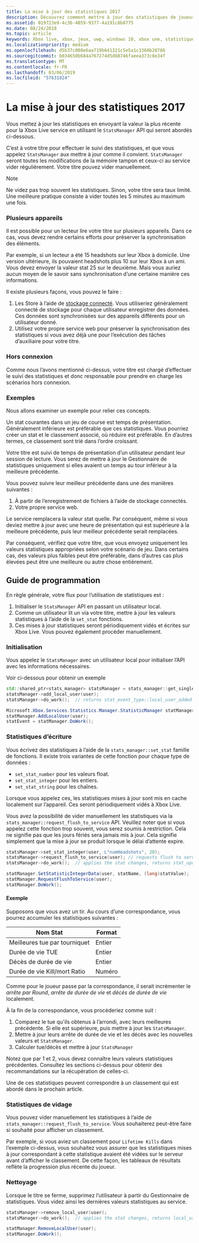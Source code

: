```yaml
---
title: La mise à jour des statistiques 2017
description: Découvrez comment mettre à jour des statistiques de joueur Xbox Live à l’aide de statistiques 2017.
ms.assetid: 019723e9-4c36-4059-9377-4a191c8b8775
ms.date: 08/24/2018
ms.topic: article
keywords: Xbox live, xbox, jeux, uwp, windows 10, xbox une, statistiques, statistiques 2017
ms.localizationpriority: medium
ms.openlocfilehash: d5b37c008e6aa719b641321c5e5a1c3360b20786
ms.sourcegitcommit: b034650b684a767274d5d88746faeea373c8e34f
ms.translationtype: MT
ms.contentlocale: fr-FR
ms.lasthandoff: 03/06/2019
ms.locfileid: "57631824"
---
```

# <a name="updating-stats-2017"></a>La mise à jour des statistiques 2017

Vous mettez à jour les statistiques en envoyant la valeur la plus récente pour la Xbox Live service en utilisant le `StatsManager` API qui seront abordés ci-dessous.

C’est à votre titre pour effectuer le suivi des statistiques, et que vous appelez `StatsManager` aux mettre à jour comme il convient.  `StatsManager` seront toutes les modifications de la mémoire tampon et ceux-ci au service vider régulièrement.  Votre titre pouvez vider manuellement.

> [!NOTE]
> Ne videz pas trop souvent les statistiques.  Sinon, votre titre sera taux limité.  Une meilleure pratique consiste à vider toutes les 5 minutes au maximum une fois.

### <a name="multiple-devices"></a>Plusieurs appareils

Il est possible pour un lecteur lire votre titre sur plusieurs appareils.  Dans ce cas, vous devez rendre certains efforts pour préserver la synchronisation des éléments.

Par exemple, si un lecteur a été 15 headshots sur leur Xbox à domicile.  Une version ultérieure, ils pouvaient headshots plus 10 sur leur Xbox à un ami.  Vous devez envoyer la valeur stat 25 sur le deuxième.  Mais vous auriez aucun moyen de le savoir sans synchronisation d’une certaine manière ces informations.

Il existe plusieurs façons, vous pouvez le faire :

1. Les Store à l’aide de [stockage connecté](../storage-platform/connected-storage/connected-storage-technical-overview.md).  Vous utiliseriez généralement connecté de stockage pour chaque utilisateur enregistrer des données.  Ces données sont synchronisées sur des appareils différents pour un utilisateur donné.
2. Utilisez votre propre service web pour préserver la synchronisation des statistiques si vous avez déjà une pour l’exécution des tâches d’auxiliaire pour votre titre.

### <a name="offline"></a>Hors connexion

Comme nous l’avons mentionné ci-dessus, votre titre est chargé d’effectuer le suivi des statistiques et donc responsable pour prendre en charge les scénarios hors connexion. 

### <a name="examples"></a>Exemples

Nous allons examiner un exemple pour relier ces concepts.

Un stat courantes dans un jeu de course est temps de présentation.  Généralement inférieure est préférable que ces statistiques.  Vous pourriez créer un stat et le classement associé, où réduire est préférable.  En d’autres termes, ce classement sont trié dans l’ordre croissant.

Votre titre est suivi de temps de présentation d’un utilisateur pendant leur session de lecture.  Vous serez de mettre à jour le Gestionnaire de statistiques uniquement si elles avaient un temps au tour inférieur à la meilleure précédente.

Vous pouvez suivre leur meilleur précédente dans une des manières suivantes :
1. À partir de l’enregistrement de fichiers à l’aide de stockage connectés.
2. Votre propre service web.

Le service remplacera la valeur stat quelle.  Par conséquent, même si vous deviez mettre à jour avec une heure de présentation qui est supérieure à la meilleure précédente, puis leur meilleur précédente serait remplacées.

Par conséquent, vérifiez que votre titre, que vous envoyez uniquement les valeurs statistiques appropriées selon votre scénario de jeu.  Dans certains cas, des valeurs plus faibles peut être préférable, dans d’autres cas plus élevées peut être une meilleure ou autre chose entièrement.

## <a name="programming-guide"></a>Guide de programmation

En règle générale, votre flux pour l’utilisation de statistiques est :

1. Initialiser le `StatsManager` API en passant un utilisateur local.
1. Comme un utilisateur lit un via votre titre, mettre à jour les valeurs statistiques à l’aide de la `set_stat` fonctions.
1. Ces mises à jour statistiques seront périodiquement vidés et écrites sur Xbox Live.  Vous pouvez également procéder manuellement.

### <a name="initialization"></a>Initialisation

Vous appelez le `StatsManager` avec un utilisateur local pour initialiser l’API avec les informations nécessaires.

Voir ci-dessous pour obtenir un exemple

```cpp
std::shared_ptr<stats_manager> statsManager = stats_manager::get_singleton_instance();
statsManager->add_local_user(user);
statsManager->do_work();  // returns stat_event_type::local_user_added
```

```csharp
Microsoft.Xbox.Services.Statistics.Manager.StatisticManager statManager = StatisticManager.SingletonInstance;
statManager.AddLocalUser(user);
statEvent = statManager.DoWork();
```

### <a name="writing-stats"></a>Statistiques d’écriture

Vous écrivez des statistiques à l’aide de la `stats_manager::set_stat` famille de fonctions.  Il existe trois variantes de cette fonction pour chaque type de données :

* `set_stat_number` pour les valeurs float.
* `set_stat_integer` pour les entiers.
* `set_stat_string` pour les chaînes.

Lorsque vous appelez ces, les statistiques mises à jour sont mis en cache localement sur l’appareil.  Ces seront périodiquement vidés à Xbox Live.

Vous avez la possibilité de vider manuellement les statistiques via la `stats_manager::request_flush_to_service` API.  Veuillez noter que si vous appelez cette fonction trop souvent, vous serez soumis à restriction.  Cela ne signifie pas que les jours fériés sera jamais mis à jour.  Cela signifie simplement que la mise à jour se produit lorsque le délai d’attente expire.

```cpp
statsManager->set_stat_integer(user, L"numHeadshots", 20);
statsManager->request_flush_to_service(user); // requests flush to service, performs a do_work
statsManager->do_work();  // applies the stat changes, returns stat_update_complete after flush to service
```

```csharp
statManager.SetStatisticIntegerData(user, statName, (long)statValue);
statManager.RequestFlushToService(user);
statManager.DoWork();
```

#### <a name="example"></a>Exemple

Supposons que vous avez un tir.  Au cours d’une correspondance, vous pourrez accumuler les statistiques suivantes :

| Nom Stat | Format |
|-----------|--------|
| Meilleures tue par tourniquet | Entier |
| Durée de vie TUE | Entier |
| Décès de durée de vie | Entier |
| Durée de vie Kill/mort Ratio | Numéro |

Comme pour le joueur passe par la correspondance, il serait incrémenter le *arrête par Round*, *arrête de durée de vie* et *décès de durée de vie* localement.

À la fin de la correspondance, vous procéderiez comme suit :
1. Comparez le tue qu'ils obtenus à l’arrondi, avec leurs meilleures précédente.  Si elle est supérieure, puis mettre à jour les `StatsManager`.
2. Mettre à jour leurs arrête de durée de vie et les décès avec les nouvelles valeurs et `StatsManager`.
3. Calculer tue/décès et mettre à jour `StatsManager`

Notez que par 1 et 2, vous devez connaître leurs valeurs statistiques précédentes.  Consultez les sections ci-dessus pour obtenir des recommandations sur la récupération de celles-ci.

Une de ces statistiques peuvent correspondre à un classement qui est abordé dans le prochain article.

### <a name="flushing-stats"></a>Statistiques de vidage

Vous pouvez vider manuellement les statistiques à l’aide de `stats_manager::request_flush_to_service`.  Vous souhaiterez peut-être faire si souhaité pour afficher un classement.

Par exemple, si vous aviez un classement pour `Lifetime Kills` dans l’exemple ci-dessus, vous souhaitez vous assurer que les statistiques mises à jour correspondant à cette statistique avaient été vidées sur le serveur avant d’afficher le classement.  De cette façon, les tableaux de résultats reflète la progression plus récente du joueur.

### <a name="cleanup"></a>Nettoyage
Lorsque le titre se ferme, supprimez l’utilisateur à partir du Gestionnaire de statistiques. Vous videz ainsi les dernières valeurs statistiques au service.

```cpp
statsManager->remove_local_user(user);
statsManager->do_work();  // applies the stat changes, returns local_user_removed after flush to service
```

```csharp
statManager.RemoveLocalUser(user);
statManager.DoWork();
```
